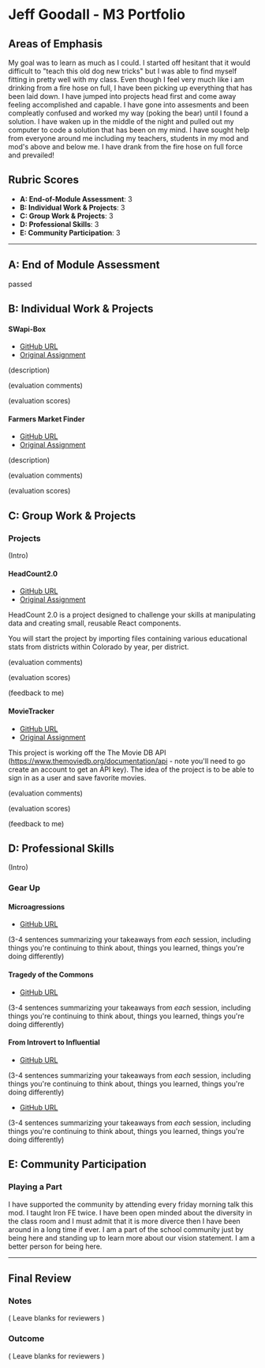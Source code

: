 # Jeff Goodall - M3 Portfolio

## Areas of Emphasis

My goal was to learn as much as I could. I started off hesitant that it would difficult to "teach this old dog new tricks" but I was able to find myself fitting in pretty well with my class. Even though I feel very much like i am drinking from a fire hose on full, I have been picking up everything that has been laid down. I have jumped into projects head first and come away feeling accomplished and capable. I have gone into assesments and been compleatly confused and worked my way (poking the bear) until I found a solution. I have waken up in the middle of the night and pulled out my computer to code a solution that has been on my mind. I have sought help from everyone around me including my teachers, students in my mod and mod's above and below me. I have drank from the fire hose on full force and prevailed!

## Rubric Scores

* **A: End-of-Module Assessment**: 3
* **B: Individual Work & Projects**: 3
* **C: Group Work & Projects**: 3
* **D: Professional Skills**: 3
* **E: Community Participation**: 3

-----------------------

## A: End of Module Assessment

passed

## B: Individual Work & Projects

#### SWapi-Box

* [GitHub URL](https://github.com/goodalls/swapi-box)
* [Original Assignment](http://frontend.turing.io/projects/swapi-box.html)

(description)

(evaluation comments)

(evaluation scores)

#### Farmers Market Finder

* [GitHub URL](https://github.com/goodalls/farmers-market-finder)
* [Original Assignment](http://frontend.turing.io/projects/self-directed-project.html)

(description)

(evaluation comments)

(evaluation scores)

## C: Group Work & Projects

### Projects

(Intro)

#### HeadCount2.0

* [GitHub URL](https://github.com/goodalls/headcount2.0)
* [Original Assignment](https://github.com/turingschool-examples/headcount2.0)

HeadCount 2.0 is a project designed to challenge your skills at manipulating data and creating small, reusable React components.

You will start the project by importing files containing various educational stats from districts within Colorado by year, per district.

(evaluation comments)

(evaluation scores)

(feedback to me)

#### MovieTracker

* [GitHub URL](https://github.com/goodalls/movie-tracker-2)
* [Original Assignment](https://github.com/turingschool-examples/movie-tracker)

This project is working off the The Movie DB API (https://www.themoviedb.org/documentation/api - note you'll need to go create an account to get an API key). The idea of the project is to be able to sign in as a user and save favorite movies. 

(evaluation comments)

(evaluation scores)

(feedback to me)

## D: Professional Skills
(Intro)

### Gear Up

#### Microagressions

* [GitHub URL](https://github.com/turingschool/gear-up/blob/master/microaggressions_update.md)

(3-4 sentences summarizing your takeaways from _each_ session, including things you're continuing to think about, things you learned, things you're doing differently)

#### Tragedy of the Commons

* [GitHub URL](https://github.com/turingschool/gear-up/blob/master/tragedy_of_the_commons.markdown)

(3-4 sentences summarizing your takeaways from _each_ session, including things you're continuing to think about, things you learned, things you're doing differently)

#### From Introvert to Influential

* [GitHub URL](https://github.com/turingschool/gear-up/blob/master/m4_sessions/1801-inning/group_5.md)

(3-4 sentences summarizing your takeaways from _each_ session, including things you're continuing to think about, things you learned, things you're doing differently)

* [GitHub URL]()

(3-4 sentences summarizing your takeaways from _each_ session, including things you're continuing to think about, things you learned, things you're doing differently)

## E: Community Participation

### Playing a Part

I have supported the community by attending every friday morning talk this mod. I taught Iron FE twice. I have been open minded about the diversity in the class room and I must admit that it is more diverce then I have been around in a long time if ever. I am a part of the school community just by being here and standing up to learn more about our vision statement. I am a better person for being here.

------------------

## Final Review

### Notes

( Leave blanks for reviewers )

### Outcome

( Leave blanks for reviewers )
